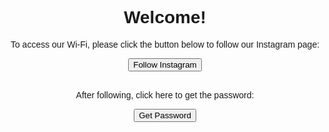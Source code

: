 <!DOCTYPE html>
<html>
<head>
  <title>Wi-Fi Access</title>
  <style>
    body {
      font-family: Arial, sans-serif;
      text-align: center;
      padding: 50px;
    }
  </style>
  <script>
    function redirectToInstagram() {
      window.location.href = "https://www.instagram.com/yourpage";
    }

    function showPassword() {
      window.location.href = "https://www.yourwebsite.com/thankyou.html"; // Replace with your actual thank you page URL
    }
  </script>
</head>
<body>
  <h1>Welcome!</h1>
  <p>To access our Wi-Fi, please click the button below to follow our Instagram page:</p>
  <button onclick="redirectToInstagram()">Follow Instagram</button>
  <br><br>
  <p>After following, click here to get the password:</p>
  <button onclick="showPassword()">Get Password</button>
</body>
</html>

